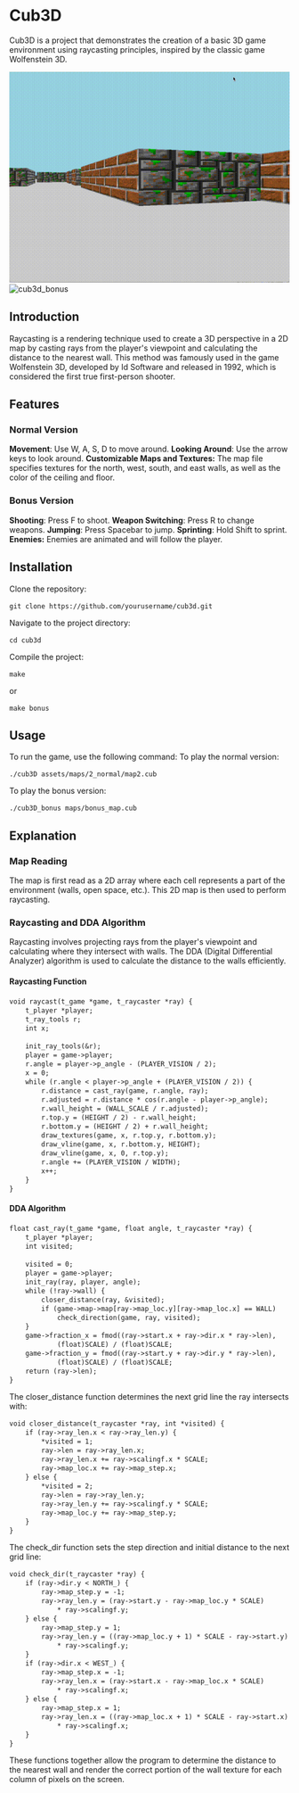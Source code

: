 # Cub3D

Cub3D is a project that demonstrates the creation of a basic 3D game environment using raycasting principles, inspired by the classic game Wolfenstein 3D.

![cub3d](./videos/cub3d.gif) ![cub3d_bonus](./videos/cub3d_bonus.gif)

## Introduction

Raycasting is a rendering technique used to create a 3D perspective in a 2D map by casting rays from the player's viewpoint and calculating the distance to the nearest wall. This method was famously used in the game Wolfenstein 3D, developed by Id Software and released in 1992, which is considered the first true first-person shooter.

## Features

### Normal Version
**Movement**: Use W, A, S, D to move around.
**Looking Around**: Use the arrow keys to look around.
**Customizable Maps and Textures:** The map file specifies textures for the north, west, south, and east walls, as well as the color of the ceiling and floor.
### Bonus Version
**Shooting**: Press F to shoot.
**Weapon Switching**: Press R to change weapons.
**Jumping**: Press Spacebar to jump.
**Sprinting**: Hold Shift to sprint.
**Enemies:** Enemies are animated and will follow the player.


## Installation

Clone the repository:
```
git clone https://github.com/yourusername/cub3d.git
```
Navigate to the project directory:
```
cd cub3d
```
Compile the project:
```
make
```
or
```
make bonus
```

## Usage

To run the game, use the following command:
To play the normal version:
```
./cub3D assets/maps/2_normal/map2.cub
```
To play the bonus version:
```
./cub3D_bonus maps/bonus_map.cub
```

## Explanation

### Map Reading
The map is first read as a 2D array where each cell represents a part of the environment (walls, open space, etc.). This 2D map is then used to perform raycasting.

### Raycasting and DDA Algorithm
Raycasting involves projecting rays from the player's viewpoint and calculating where they intersect with walls. The DDA (Digital Differential Analyzer) algorithm is used to calculate the distance to the walls efficiently.

#### Raycasting Function

```
void raycast(t_game *game, t_raycaster *ray) {
    t_player *player;
    t_ray_tools r;
    int x;

    init_ray_tools(&r);
    player = game->player;
    r.angle = player->p_angle - (PLAYER_VISION / 2);
    x = 0;
    while (r.angle < player->p_angle + (PLAYER_VISION / 2)) {
        r.distance = cast_ray(game, r.angle, ray);
        r.adjusted = r.distance * cos(r.angle - player->p_angle);
        r.wall_height = (WALL_SCALE / r.adjusted);
        r.top.y = (HEIGHT / 2) - r.wall_height;
        r.bottom.y = (HEIGHT / 2) + r.wall_height;
        draw_textures(game, x, r.top.y, r.bottom.y);
        draw_vline(game, x, r.bottom.y, HEIGHT);
        draw_vline(game, x, 0, r.top.y);
        r.angle += (PLAYER_VISION / WIDTH);
        x++;
    }
}
```
#### DDA Algorithm
```
float cast_ray(t_game *game, float angle, t_raycaster *ray) {
    t_player *player;
    int visited;

    visited = 0;
    player = game->player;
    init_ray(ray, player, angle);
    while (!ray->wall) {
        closer_distance(ray, &visited);
        if (game->map->map[ray->map_loc.y][ray->map_loc.x] == WALL)
            check_direction(game, ray, visited);
    }
    game->fraction_x = fmod((ray->start.x + ray->dir.x * ray->len),
            (float)SCALE) / (float)SCALE;
    game->fraction_y = fmod((ray->start.y + ray->dir.y * ray->len),
            (float)SCALE) / (float)SCALE;
    return (ray->len);
}
```
The closer_distance function determines the next grid line the ray intersects with:
```
void closer_distance(t_raycaster *ray, int *visited) {
    if (ray->ray_len.x < ray->ray_len.y) {
        *visited = 1;
        ray->len = ray->ray_len.x;
        ray->ray_len.x += ray->scalingf.x * SCALE;
        ray->map_loc.x += ray->map_step.x;
    } else {
        *visited = 2;
        ray->len = ray->ray_len.y;
        ray->ray_len.y += ray->scalingf.y * SCALE;
        ray->map_loc.y += ray->map_step.y;
    }
}
```
The check_dir function sets the step direction and initial distance to the next grid line:
```
void check_dir(t_raycaster *ray) {
    if (ray->dir.y < NORTH_) {
        ray->map_step.y = -1;
        ray->ray_len.y = (ray->start.y - ray->map_loc.y * SCALE)
            * ray->scalingf.y;
    } else {
        ray->map_step.y = 1;
        ray->ray_len.y = ((ray->map_loc.y + 1) * SCALE - ray->start.y)
            * ray->scalingf.y;
    }
    if (ray->dir.x < WEST_) {
        ray->map_step.x = -1;
        ray->ray_len.x = (ray->start.x - ray->map_loc.x * SCALE)
            * ray->scalingf.x;
    } else {
        ray->map_step.x = 1;
        ray->ray_len.x = ((ray->map_loc.x + 1) * SCALE - ray->start.x)
            * ray->scalingf.x;
    }
}
```
These functions together allow the program to determine the distance to the nearest wall and render the correct portion of the wall texture for each column of pixels on the screen.
